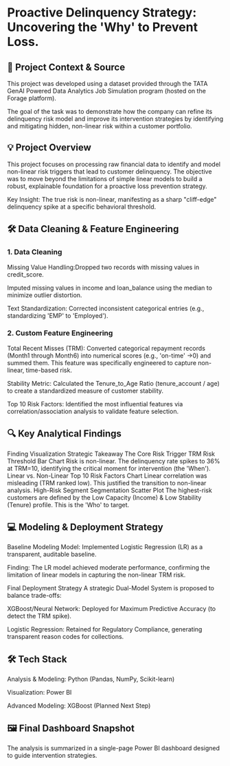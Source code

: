 # Proactive Delinquency Strategy: Uncovering the 'Why' to Prevent Loss.
## 🚀 Project Context & Source
This project was developed using a dataset provided through the TATA GenAI Powered Data Analytics Job Simulation program (hosted on the Forage platform).

The goal of the task was to demonstrate how the company can refine its delinquency risk model and improve its intervention strategies by identifying and mitigating hidden, non-linear risk within a customer portfolio.

## 💡 Project Overview
This project focuses on processing raw financial data to identify and model non-linear risk triggers that lead to customer delinquency. The objective was to move beyond the limitations of simple linear models to build a robust, explainable foundation for a proactive loss prevention strategy.

Key Insight: The true risk is non-linear, manifesting as a sharp "cliff-edge" delinquency spike at a specific behavioral threshold.

## 🛠️ Data Cleaning & Feature Engineering
### 1. Data Cleaning
Missing Value Handling:Dropped two records with missing values in credit_score.

Imputed missing values in income and loan_balance using the median to minimize outlier distortion.

Text Standardization: Corrected inconsistent categorical entries (e.g., standardizing 'EMP' to 'Employed').

### 2. Custom Feature Engineering
Total Recent Misses (TRM): Converted categorical repayment records (Month1 through Month6) into numerical scores (e.g., 'on-time' →0) and summed them. This feature was specifically engineered to capture non-linear, time-based risk.

Stability Metric: Calculated the Tenure_to_Age Ratio (tenure_account / age) to create a standardized measure of customer stability.

Top 10 Risk Factors: Identified the most influential features via correlation/association analysis to validate feature selection.

## 🔍 Key Analytical Findings
Finding	Visualization	Strategic Takeaway
The Core Risk Trigger	TRM Risk Threshold Bar Chart	Risk is non-linear. The delinquency rate spikes to 36% at TRM=10, identifying the critical moment for intervention (the 'When').
Linear vs. Non-Linear	Top 10 Risk Factors Chart	Linear correlation was misleading (TRM ranked low). This justified the transition to non-linear analysis.
High-Risk Segment	Segmentation Scatter Plot	The highest-risk customers are defined by the Low Capacity (Income) & Low Stability (Tenure) profile. This is the 'Who' to target.

## 💻 Modeling & Deployment Strategy
Baseline Modeling
Model: Implemented Logistic Regression (LR) as a transparent, auditable baseline.

Finding: The LR model achieved moderate performance, confirming the limitation of linear models in capturing the non-linear TRM risk.

Final Deployment Strategy
A strategic Dual-Model System is proposed to balance trade-offs:

XGBoost/Neural Network: Deployed for Maximum Predictive Accuracy (to detect the TRM spike).

Logistic Regression: Retained for Regulatory Compliance, generating transparent reason codes for collections.

## 🛠️ Tech Stack
Analysis & Modeling: Python (Pandas, NumPy, Scikit-learn)

Visualization: Power BI

Advanced Modeling: XGBoost (Planned Next Step)

## 🖼️ Final Dashboard Snapshot
The analysis is summarized in a single-page Power BI dashboard designed to guide intervention strategies.
